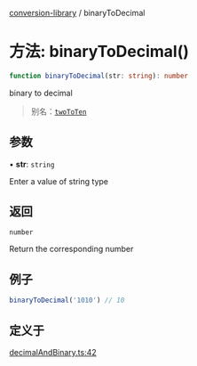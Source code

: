 [conversion-library](../globals.md) / binaryToDecimal

# 方法: binaryToDecimal()

```ts
function binaryToDecimal(str: string): number
```

binary to decimal

> 别名：[`twoToTen`](twoToTen)

## 参数

• **str**: `string`

Enter a value of string type

## 返回

`number`

Return the corresponding number

## 例子

```ts
binaryToDecimal('1010') // 10
```

## 定义于

[decimalAndBinary.ts:42](https://github.com/fxss5201/conversion-library/blob/9af897b733f816386974ba9caeb48523af77dce3/lib/进制转换/decimalAndBinary.ts#L42)
